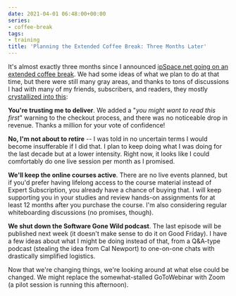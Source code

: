 ```yaml
---
date: 2021-04-01 06:48:00+00:00
series:
- coffee-break
tags:
- training
title: 'Planning the Extended Coffee Break: Three Months Later'
---
```

It's almost exactly three months since I announced [ipSpace.net going on an extended coffee break](/2021/01/planning-coffee-break.html). We had some ideas of what we plan to do at that time, but there were still many gray areas, and thanks to tons of discussions I had with many of my friends, subscribers, and readers, they mostly [crystallized into this](https://www.ipspace.net/Break/Overview):

**You're trusting me to deliver**. We added a "*you might want to read this first*" warning to the checkout process, and there was no noticeable drop in revenue. Thanks a million for your vote of confidence!
<!--more-->
**No, I'm not about to retire** -- I was told in no uncertain terms I would become insufferable if I did that. I plan to keep doing what I was doing for the last decade but at a lower intensity. Right now, it looks like I could comfortably do one live session per month as I promised.

**We'll keep the online courses active**. There are no live events planned, but if you'd prefer having lifelong access to the course material instead of Expert Subscription, you already have a chance of buying that. I will keep supporting you in your studies and review hands-on assignments for at least 12 months after you purchase the course. I'm also considering regular whiteboarding discussions (no promises, though).

**We shut down the Software Gone Wild podcast**. The last episode will be published next week (it doesn't make sense to do it on Good Friday). I have a few ideas about what I might be doing instead of that, from a Q&A-type podcast (stealing the idea from Cal Newport) to one-on-one chats with drastically simplified logistics.

Now that we're changing things, we're looking around at what else could be changed. We might replace the somewhat-stalled GoToWebinar with Zoom (a pilot session is running this afternoon).

